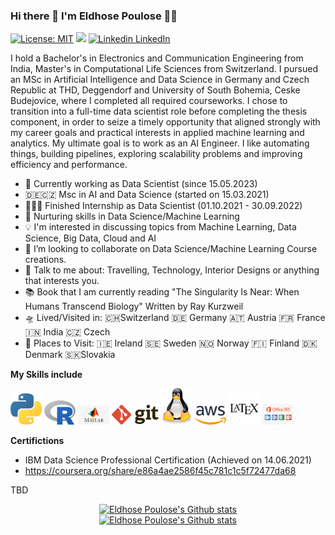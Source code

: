 ### Hi there 👋 I'm Eldhose Poulose 🧔🏻

[![License: MIT](https://img.shields.io/badge/License-MIT-yellow.svg)](https://opensource.org/licenses/MIT)
![](https://komarev.com/ghpvc/?username=eldhosepoulose&color=blueviolet)
[![Linkedin](https://i.stack.imgur.com/gVE0j.png) LinkedIn](https://www.linkedin.com/in/pouloseeldhose/)


I hold a Bachelor's in Electronics and Communication Engineering from India, Master's in Computational Life Sciences from Switzerland. I pursued an MSc in Artificial Intelligence and Data Science in Germany and Czech Republic at THD, Deggendorf and University of South Bohemia, Ceske Budejovice, where I completed all required courseworks. I chose to transition into a full-time data scientist role before completing the thesis component, in order to seize a timely opportunity that aligned strongly with my career goals and practical interests in applied machine learning and analytics. My ultimate goal is to work as an AI Engineer. I like automating things, building pipelines, exploring scalability problems and improving efficiency and performance.

- 🔭 Currently working as Data Scientist (since 15.05.2023)
- 🇩🇪🇨🇿 Msc in AI and Data Science (started on 15.03.2021)
- 👨🏽‍💻 Finished Internship as Data Scientist (01.10.2021 - 30.09.2022)
- 🌱 Nurturing skills in Data Science/Machine Learning
- 💡 I'm interested in discussing topics from Machine Learning, Data Science, Big Data, Cloud and AI
- 👯 I’m looking to collaborate on Data Science/Machine Learning Course creations.
- 💬 Talk to me about: Travelling, Technology, Interior Designs or anything that interests you.
- 📚 Book that I am currently reading "The Singularity Is Near: When Humans Transcend Biology" Written by Ray Kurzweil
- 🛸 Lived/Visited in: 🇨🇭Switzerland 🇩🇪 Germany 🇦🇹 Austria 🇫🇷 France 🇮🇳 India 🇨🇿 Czech 
- 🚀 Places to Visit: 🇮🇪 Ireland 🇸🇪 Sweden 🇳🇴 Norway 🇫🇮 Finland 🇩🇰 Denmark 🇸🇰Slovakia

**My Skills include**

<img src= "python.svg" width= "50"> <img src= "Rlogo.svg" width= "50"> <img src= "matlab.svg.jpg" width= "50"> <img src= "git.svg" width= "75"> <img src= "linux-tux.svg" width= "50"> <img src= "aws.svg" width= "50"> <img src= "latex.svg" width= "50"> <img src= "msOffice.jpg" width= "50" >


**Certifictions**

 - IBM Data Science Professional Certification (Achieved on 14.06.2021)
 - https://coursera.org/share/e86a4ae2586f45c781c1c5f72477da68
 

TBD




<!--
**EldhosePoulose/eldhosepoulose** is a ✨ _special_ ✨ repository because its `README.md` (this file) appears on your GitHub profile.





<!-- ![Anurag's github stats](https://github-readme-stats.vercel.app/api?username=riccardocadei&orgs=acme,evilcorp,fsociety)

![Anurag's GitHub stats](https://github-readme-stats.vercel.app/api?username=riccardocadei&count_private=true)


<p align="center"> <img src="https://github-readme-stats.vercel.app/api?username=riccardocadei&show_icons=true&theme=gotham" alt="riccardocadei" />


<img src="https://komarev.com/ghpvc/?username=riccardocadei&style=flat-square&color=blue" alt=""/> 
-->


<!-- Light Mode -->
<div align="center"> 
<a href="https://github.com/anuraghazra/github-readme-stats#gh-light-mode-only">
<img height=200 src="https://github-readme-stats-git-masterrstaa-rickstaa.vercel.app/api?username=eldhosepoulose&show_icons=true&count_private=true&line_height=28&hide_border=true&card_width=450&include_all_commits=true&role=owner,collaborator&exclude_repo=github-readme-stats&theme=default#gh-light-mode-only" alt="Eldhose Poulose's Github stats" />
</a>
</div>

<!-- Dark Mode -->
<div align="center"> 
<a href="https://github.com/anuraghazra/github-readme-stats#gh-dark-mode-only">
<img height=200 src="https://github-readme-stats-git-masterrstaa-rickstaa.vercel.app/api?username=eldhosepoulose&show_icons=true&count_private=true&line_height=28&hide_border=true&card_width=450&include_all_commits=true&role=owner,collaborator&exclude_repo=github-readme-stats&theme=dark&bg_color=000000#gh-dark-mode-only" alt="Eldhose Poulose's Github stats" />
</a>
</div>

      
